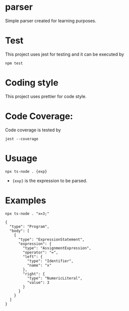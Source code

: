 # parser

Simple parser created for learning purposes.

# Test

This project uses jest for testing and it can be executed by

`npm test`

# Coding style

This project uses prettier for code style.

# Code Coverage:

Code coverage is tested by

`jest --coverage`

# Usuage

`npx ts-node . {exp}`

- `{exp}` is the expression to be parsed.

# Examples

    npx ts-node . "x=3;"

```
{
  "type": "Program",
  "body": [
    {
      "type": "ExpressionStatement",
      "expression": {
        "type": "AssignmentExpression",
        "operator": "=",
        "left": {
          "type": "Identifier",
          "name": "x"
        },
        "right": {
          "type": "NumericLiteral",
          "value": 3
        }
      }
    }
  ]
}
```
